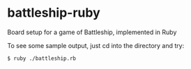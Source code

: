 # battleship-ruby
Board setup for a game of Battleship, implemented in Ruby

To see some sample output, just cd into the directory and try:
```bash
$ ruby ./battleship.rb
```
